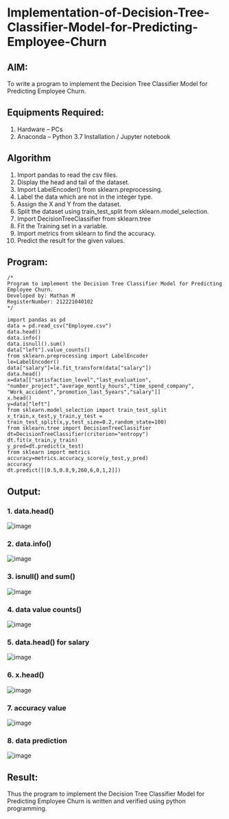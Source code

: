 # Implementation-of-Decision-Tree-Classifier-Model-for-Predicting-Employee-Churn

## AIM:
To write a program to implement the Decision Tree Classifier Model for Predicting Employee Churn.

## Equipments Required:
1. Hardware – PCs
2. Anaconda – Python 3.7 Installation / Jupyter notebook

## Algorithm
1. Import pandas to read the csv files.
2. Display the head and tail of the dataset.
3. Import LabelEncoder() from sklearn.preprocessing.
4. Label the data which are not in the integer type.
5. Assign the X and Y from the dataset.
6. Split the dataset using train_test_split from sklearn.model_selection.
7. Import DecisionTreeClassifier from sklearn.tree
8. Fit the Training set in a variable.
9. Import metrics from sklearn to find the accuracy.
10. Predict the result for the given values.

## Program:
```
/*
Program to implement the Decision Tree Classifier Model for Predicting Employee Churn.
Developed by: Mathan M
RegisterNumber: 212221040102
*/
```
```
import pandas as pd
data = pd.read_csv("Employee.csv")
data.head()
data.info()
data.isnull().sum()
data["left"].value_counts()
from sklearn.preprocessing import LabelEncoder
le=LabelEncoder()
data["salary"]=le.fit_transform(data["salary"])
data.head()
x=data[["satisfaction_level","last_evaluation",
"number_project","average_montly_hours","time_spend_company",
"Work_accident","promotion_last_5years","salary"]]
x.head()
y=data["left"]
from sklearn.model_selection import train_test_split
x_train,x_test,y_train,y_test = train_test_split(x,y,test_size=0.2,random_state=100)
from sklearn.tree import DecisionTreeClassifier
dt=DecisionTreeClassifier(criterion="entropy")
dt.fit(x_train,y_train)
y_pred=dt.predict(x_test)
from sklearn import metrics
accuracy=metrics.accuracy_score(y_test,y_pred)
accuracy
dt.predict([[0.5,0.8,9,260,6,0,1,2]])
```

## Output:
### 1. data.head()
![image](https://github.com/balaji-21005757/Implementation-of-Decision-Tree-Classifier-Model-for-Predicting-Employee-Churn/assets/94372294/8693d193-7a3f-4663-bf23-7257e2f2b9c5)
### 2. data.info()
![image](https://github.com/balaji-21005757/Implementation-of-Decision-Tree-Classifier-Model-for-Predicting-Employee-Churn/assets/94372294/42c585f0-7552-46c3-9925-3ab300c9dba1)
### 3. isnull() and sum()
![image](https://github.com/balaji-21005757/Implementation-of-Decision-Tree-Classifier-Model-for-Predicting-Employee-Churn/assets/94372294/878ae1fd-64f4-4575-abbd-1efa0e5cc626)
### 4. data value counts()
![image](https://github.com/balaji-21005757/Implementation-of-Decision-Tree-Classifier-Model-for-Predicting-Employee-Churn/assets/94372294/038d4e16-df3d-47bd-8adb-6b6e3d723adc)
### 5. data.head() for salary
![image](https://github.com/balaji-21005757/Implementation-of-Decision-Tree-Classifier-Model-for-Predicting-Employee-Churn/assets/94372294/869c8d5c-95c7-4b3f-83d9-e15e55dbc277)
### 6. x.head()
![image](https://github.com/balaji-21005757/Implementation-of-Decision-Tree-Classifier-Model-for-Predicting-Employee-Churn/assets/94372294/58414ee5-9b2e-432c-a42b-16e882200b6c)
### 7. accuracy value
![image](https://github.com/balaji-21005757/Implementation-of-Decision-Tree-Classifier-Model-for-Predicting-Employee-Churn/assets/94372294/172596c6-8760-4a2c-9e22-be48eba84633)
### 8. data prediction
![image](https://github.com/balaji-21005757/Implementation-of-Decision-Tree-Classifier-Model-for-Predicting-Employee-Churn/assets/94372294/7a6a6fc5-54b9-4d96-8c9a-8d5d94afe58f)

## Result:
Thus the program to implement the  Decision Tree Classifier Model for Predicting Employee Churn is written and verified using python programming.
